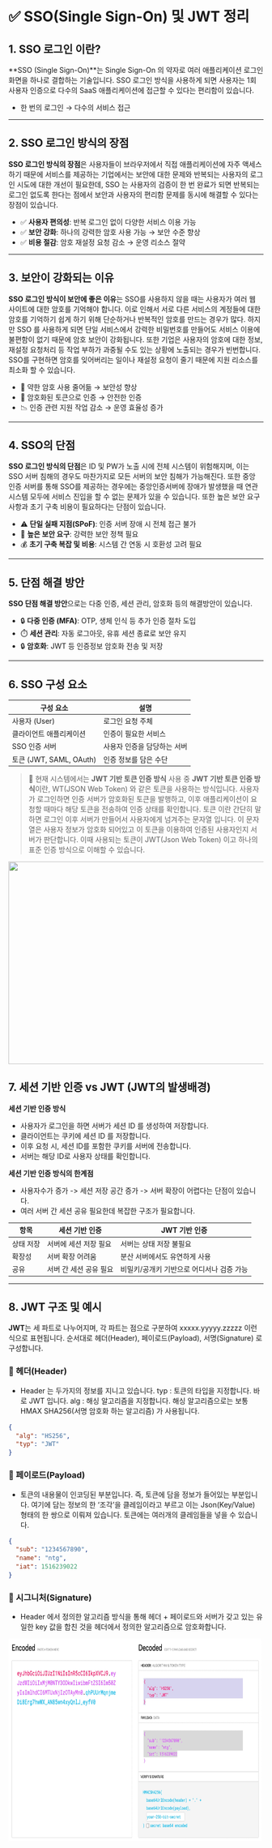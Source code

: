 # ✅ SSO(Single Sign-On) 및 JWT 정리

## 1. SSO 로그인 이란?
**SSO (Single Sign-On)**는 Single Sign-On 의 약자로 여러 애플리케이션 로그인 화면을 하나로 결합하는 기술입니다. 
SSO 로그인 방식을 사용하게 되면 사용자는 1회 사용자 인증으로 다수의 SaaS 애플리케이션에 접근할 수 있다는 편리함이 있습니다.

- 한 번의 로그인 → 다수의 서비스 접근

---

## 2. SSO 로그인 방식의 장점
**SSO 로그인 방식의 장점**은 사용자들이 브라우저에서 직접 애플리케이션에 자주 액세스하기 때문에 서비스를 제공하는 기업에서는 보안에 대한 문제와 반복되는 사용자의 로그인 시도에 대한 개선이 필요한데, SSO 는 사용자의 검증이 한 번 완료가 되면 반복되는 로그인 없도록 한다는 점에서 보안과 사용자의 편리함 문제를 동시에 해결할 수 있다는 장점이 있습니다.

- ✅ **사용자 편의성**: 반복 로그인 없이 다양한 서비스 이용 가능
- ✅ **보안 강화**: 하나의 강력한 암호 사용 가능 → 보안 수준 향상
- ✅ **비용 절감**: 암호 재설정 요청 감소 → 운영 리소스 절약

---

## 3. 보안이 강화되는 이유
**SSO 로그인 방식이 보안에 좋은 이유**는 SSO를 사용하지 않을 때는 사용자가 여러 웹 사이트에 대한 암호를 기억해야 합니다. 이로 인해서 서로 다른 서비스의 계정들에 대한 암호를 기억하기 쉽게 하기 위해 단순하거나 반복적인 암호를 만드는 경우가 많다. 하지만 SSO 를 사용하게 되면 단일 서비스에서 강력한 비밀번호를 만들어도 서비스 이용에 불편함이 없기 때문에 암호 보안이 강화됩니다. 또한 기업은 사용자의 암호에 대한 정보, 재설정 요청처리 등 작업 부하가 과중될 수도 있는 상황에 노출되는 경우가 빈번합니다. SSO를 구현하면 암호를 잊어버리는 일이나 재설정 요청이 줄기 때문에 지원 리소스를 최소화 할 수 있습니다.

- 🔐 약한 암호 사용 줄어듦 → 보안성 향상
- 🔄 암호화된 토큰으로 인증 → 안전한 인증
- 📉 인증 관련 지원 작업 감소 → 운영 효율성 증가

---

## 4. SSO의 단점
**SSO 로그인 방식의 단점**은 ID 및 PW가 노출 시에 전체 시스템이 위험해지며, 이는 SSO 서버 침해의 경우도 마찬가지로 모든 서버의 보안 침해가 가능해진다.  또한 중앙 인증 서버를 통해 SSO를 제공하는 경우에는 중앙인증서버에 장애가 발생했을 때 연관 시스템 모두에 서비스 진입을 할 수 없는 문제가 있을 수 있습니다. 또한 높은 보안 요구사항과 초기 구축 비용이 필요하다는 단점이 있습니다.

- ⚠️ **단일 실패 지점(SPoF)**: 인증 서버 장애 시 전체 접근 불가
- 🔐 **높은 보안 요구**: 강력한 보안 정책 필요
- 💰 **초기 구축 복잡 및 비용**: 시스템 간 연동 시 호환성 고려 필요

---

## 5. 단점 해결 방안
**SSO 단점 해결 방안**으로는 다중 인증, 세션 관리, 암호화 등의 해결방안이 있습니다.

- 🔒 **다중 인증 (MFA)**: OTP, 생체 인식 등 추가 인증 절차 도입
- ⏱️ **세션 관리**: 자동 로그아웃, 유휴 세션 종료로 보안 유지
- 🔒 **암호화**: JWT 등 인증정보 암호화 전송 및 저장

---

## 6. SSO 구성 요소

| 구성 요소 | 설명 |
|-----------|------|
| 사용자 (User) | 로그인 요청 주체 |
| 클라이언트 애플리케이션 | 인증이 필요한 서비스 |
| SSO 인증 서버 | 사용자 인증을 담당하는 서버 |
| 토큰 (JWT, SAML, OAuth) | 인증 정보를 담은 수단 |

> 🔸 현재 시스템에서는 **JWT 기반 토큰 인증 방식** 사용 중
**JWT 기반 토큰 인증 방식**이란, WT(JSON Web Token) 와 같은 토큰을 사용하는 방식입니다. 사용자가 로그인하면 인증 서버가 암호화된 토큰을 발행하고, 이후 애플리케이션이 요청할 때마다 해당 토큰을 전송하여 인증 상태를 확인합니다. 토큰 이란 간단히 말하면 로그인 이후 서버가 만들어서 사용자에게 넘겨주는 문자열 입니다. 이 문자열은 사용자 정보가 암호화 되어있고 이 토큰을 이용하여 인증된 사용자인지 서버가 판단합니다. 이때 사용되는 토큰이 JWT(Json Web Token) 이고 하나의 표준 인증 방식으로 이해할 수 있습니다. 

<img align="center" width="1000" height="400" src="jwt프로세스.png">

## 7. 세션 기반 인증 vs JWT (JWT의 발생배경)

**세션 기반 인증 방식**
- 사용자가 로그인을 하면 서버가 세션 ID 를 생성하여 저장합니다.
- 클라이언트는 쿠키에 세션 ID 를 저장합니다.
- 이후 요청 시, 세션 ID를 포함한 쿠키를 서버에 전송합니다.
- 서버는 해당 ID로 사용자 상태를 확인합니다.

**세션 기반 인증 방식의 한계점**
- 사용자수가 증가 -> 세션 저장 공간 증가 -> 서버 확장이 어렵다는 단점이 있습니다.
- 여러 서버 간 세션 공유 필요한데 복잡한 구조가 필요합니다.

| 항목 | 세션 기반 인증 | JWT 기반 인증 |
|------|----------------|----------------|
| 상태 저장 | 서버에 세션 저장 필요 | 서버는 상태 저장 불필요 |
| 확장성 | 서버 확장 어려움 | 분산 서버에서도 유연하게 사용 |
| 공유 | 서버 간 세션 공유 필요 | 비밀키/공개키 기반으로 어디서나 검증 가능 |

---

## 8. JWT 구조 및 예시
**JWT**는 세 파트로 나누어지며, 각 파트는 점으로 구분하여 xxxxx.yyyyy.zzzzz 이런식으로 표현됩니다.
순서대로 헤더(Header), 페이로드(Payload), 서명(Signature) 로 구성합니다.


### 🔸 헤더(Header)
- Header 는 두가지의 정보를 지니고 있습니다. typ : 토큰의 타입을 지정합니다. 바로 JWT 입니다.
                      alg : 해싱 알고리즘을 지정합니다. 해싱 알고리즘으로는 보통 HMAX SHA256(서명 암호화 하는 알고리즘) 가 사용됩니다.
```json
{
  "alg": "HS256",
  "typ": "JWT"
}
```

### 🔸 페이로드(Payload)
- 토큰의 내용물이 인코딩된 부분입니다. 즉, 토큰에 담을 정보가 들어있는 부분입니다. 여기에 담는 정보의 한 ‘조각’을 클레임이라고 부르고 이는 Json(Key/Value) 형태의 한 쌍으로 이뤄져 있습니다. 토큰에는 여러개의 클레임들을 넣을 수 있습니다.

```json
{
  "sub": "1234567890",
  "name": "ntg",
  "iat": 1516239022
}
```

### 🔸 시그니처(Signature)
- Header 에서 정의한 알고리즘 방식을 통해 헤더 + 페이로드와 서버가 갖고 있는 유일한 key 값을 합친 것을 헤더에서 정의한 알고리즘으로 암호화합니다.

<img align="left" width="500" height="400" src="15678D3C-C15F-4A48-89D9-93AA4FD3F4FB.jpeg">


